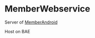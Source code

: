 MemberWebservice
================

Server of [MemberAndroid](https://github.com/zzp8164/MemberAndroid) 

Host on BAE
